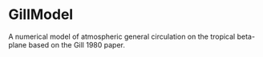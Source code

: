 # GillModel
A numerical model of atmospheric general circulation on the tropical beta-plane based on the Gill 1980 paper.
